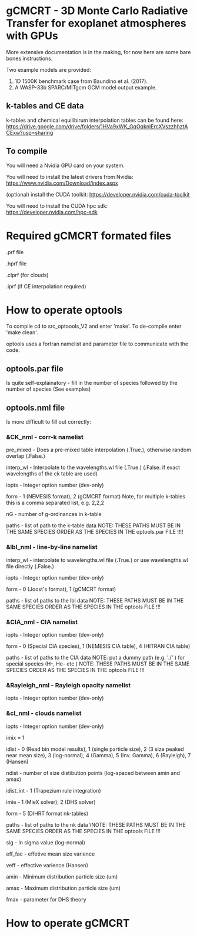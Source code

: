 # gCMCRT - 3D Monte Carlo Radiative Transfer for exoplanet atmospheres with GPUs

More extensive documentation is in the making, for now here are some bare bones instructions.

Two example models are provided:

1. 1D 1500K benchmark case from Baundino et al. (2017).
2. A WASP-33b SPARC/MITgcm GCM model output example.

## k-tables and CE data

k-tables and chemical equilibirum interpolation tables can be found here:
https://drive.google.com/drive/folders/1HVa9xWK_GqOqknIErcXVszzhhztACExw?usp=sharing

## To compile

You will need a Nvidia GPU card on your system.

You will need to install the latest drivers from Nvidia: https://www.nvidia.com/Download/index.aspx

(optional) install the CUDA toolkit: https://developer.nvidia.com/cuda-toolkit

You will need to install the CUDA hpc sdk: https://developer.nvidia.com/hpc-sdk

# Required gCMCRT formated files

.prf file

.hprf file

.clprf (for clouds)

.iprf (if CE interpolation required)

# How to operate optools

To compile cd to src_optoools_V2 and enter 'make'.
To de-compile enter 'make clean'.

optools uses a fortran namelist and parameter file to communicate with the code.

## optools.par file

Is quite self-explainatory - fill in the number of species followed by the number of species (See examples)

## optools.nml file

Is more difficult to fill out correctly:

### &CK_nml - corr-k namelist

pre_mixed - Does a pre-mixed table interpolation (.True.), otherwise random overlap (.False.)

interp_wl - Interpolate to the wavelengths.wl file (.True.) (.False. if exact wavelengths of the ck table are used)

iopts - Integer option number (dev-only)

form - 1 (NEMESIS format), 2 (gCMCRT format) Note, for multiple k-tables this is a comma separated list, e.g. 2,2,2

nG - number of g-ordinances in k-table 

paths - list of path to the k-table data
NOTE: THESE PATHS MUST BE IN THE SAME SPECIES ORDER AS THE SPECIES IN THE optools.par FILE !!!!

### &lbl_nml - line-by-line namelist

interp_wl - interpolate to wavelengths.wl file (.True.) or use wavelengths.wl file directly (.False.)

iopts - Integer option number (dev-only)

form - 0 (Joost's format), 1 (gCMCRT format)

paths - list of paths to the lbl data
NOTE: THESE PATHS MUST BE IN THE SAME SPECIES ORDER AS THE SPECIES IN THE optools FILE !!!

### &CIA_nml - CIA namelist

iopts - Integer option number (dev-only)

form - 0 (Special CIA species), 1 (NEMESIS CIA table), 4 (HITRAN CIA table)

paths - list of paths to the CIA data
NOTE: put a dummy path (e.g. './' ) for special species (H-, He- etc.)
NOTE: THESE PATHS MUST BE IN THE SAME SPECIES ORDER AS THE SPECIES IN THE optools FILE !!!


### &Rayleigh_nml - Rayleigh opacity namelist

iopts - Integer option number (dev-only)

### &cl_nml - clouds namelist

iopts - Integer option number (dev-only)

imix = 1

idist - 0 (Read bin model results), 1 (single particle size), 2 (3 size peaked near mean size), 3 (log-normal), 4 (Gamma), 5 (Inv. Gamma), 6 (Rayleigh), 7 (Hansen)

ndist - number of size distibution points (log-spaced between amin and amax)

idist_int - 1 (Trapezium rule integration)

imie - 1 (MieX solver), 2 (DHS solver)

form - 5 (DIHRT format nk-tables)

paths - list of paths to the nk data
\NOTE: THESE PATHS MUST BE IN THE SAME SPECIES ORDER AS THE SPECIES IN THE optools FILE !!!

sig - ln sigma value (log-normal)

eff_fac - effetive mean size varience

veff - effective varience (Hansen)

amin - Minimum distribution particle size (um)

amax - Maximum distribution particle size (um)

fmax - parameter for DHS theory


# How to operate gCMCRT
